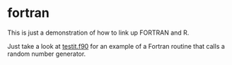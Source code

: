 
<!-- README.md is generated from README.Rmd. Please edit that file -->

# fortran

This is just a demonstration of how to link up FORTRAN and R.

Just take a look at [testit.f90](src/testit.f90) for an example of a
Fortran routine that calls a random number generator.
